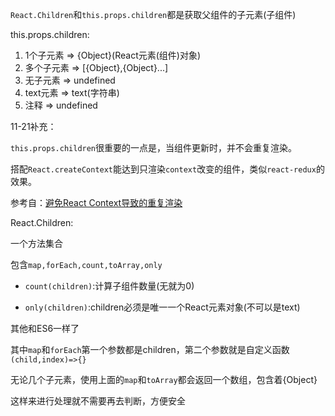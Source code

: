`React.Children`和`this.props.children`都是获取父组件的子元素(子组件)

this.props.children:
1. 1个子元素  => {Object}(React元素(组件)对象)
2. 多个子元素 => [{Object},{Object}...]
3. 无子元素   => undefined
4. text元素   => text(字符串)
5. 注释       => undefined

11-21补充：

`this.props.children`很重要的一点是，当组件更新时，并不会重复渲染。

搭配`React.createContext`能达到只渲染`context`改变的组件，类似`react-redux`的效果。

参考自：[避免React Context导致的重复渲染](https://zhuanlan.zhihu.com/p/50336226)

React.Children:

一个方法集合

包含`map,forEach,count,toArray,only`

* `count(children)`:计算子组件数量(无就为0)

* `only(children)`:children必须是唯一一个React元素对象(不可以是text)

其他和ES6一样了

其中`map`和`forEach`第一个参数都是children，第二个参数就是自定义函数`(child,index)=>{}`

无论几个子元素，使用上面的`map`和`toArray`都会返回一个数组，包含着{Object}

这样来进行处理就不需要再去判断，方便安全







